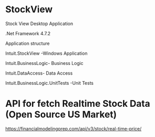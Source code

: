 # StockView
Stock View Desktop Application

.Net Framework 4.7.2

 Application structure
 
 Intuit.StockView -Windows Application 
 
 Intuit.BusinessLogic- Business Logic
 
 Intuit.DataAccess- Data Access

 Intuit.BusinessLogic.UnitTests -Unit Tests
 
 # API for fetch Realtime Stock Data (Open Source US Market)
 
 https://financialmodelingprep.com/api/v3/stock/real-time-price/
